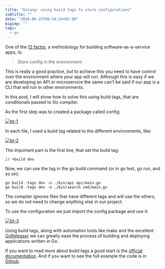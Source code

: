 ```yaml
---
title: "Golang: using build tags to store configurations"
subtitle: ""
date: "2018-06-25T08:54:24+02:00"
bigimg: ""
tags:
  - go
---
```


One of the [12 factor](http://12factor.net), a methodology for building software-as-a-service apps, is:

> Store config in the environment

<!--more-->

This is really a good practice, but to achieve this you need to have control over the environment where your app will run. Although this is easy if we are developing an API or microservice the same can’t be said if our app is a CLI that will run in other environments.

In this post, I will show how to solve this using build tags, that are conditionals passed to Go compiler.

As the first step was to created a package called config:

[![bt-1](/images/posts/bt-1.png)](/images/posts/bt-1.png)

In each file, I used a build tag related to the different environments, like:

[![bt-2](/images/posts/bt-2.png)](/images/posts/bt-2.png)

The important part is the first line, that set the build tag:

    // +build dev

Now, we can use the tag in the go build command (or in go test, go run, and so on):

    go build -tags dev -o ./bin/api api/main.go
    go build -tags dev -o ./bin/search cmd/main.go

The compiler ignores files that have different tags and will use the others, so we do not need to change anything else in our project.

To use the configuration we just import the config package and use it:

[![bt-3](/images/posts/bt-3.png)](/images/posts/bt-3.png)

Using build tags, along with automation tools like make and the excellent [GoReleaser](https://goreleaser.com/) we can greatly ease the process of building and deploying applications written in Go.

If you want to read more about build tags a good start is the [official documentation](https://golang.org/pkg/go/build/). And if you want to see the full example the code is in [Github](https://github.com/eminetto/clean-architecture-go).
